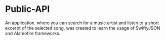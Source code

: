 # Public-API
An application, where you can search for a music artist and listen to a short excerpt of the selected song, was created to learn the usage of SwiftyJSON and Alamofire frameworks.
